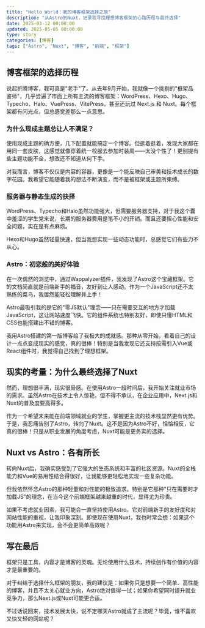 ```yaml
---
title: "Hello World：我的博客框架选择之旅"
description: "从Astro到Nuxt，记录我寻找理想博客框架的心路历程与最终选择"
date: 2025-03-12 00:00:00
updated: 2025-05-05 00:00:00
type: story
categories: [博客]
tags: ["Astro", "Nuxt", "博客", "前端", "框架"]
---
```


## 博客框架的选择历程

说起折腾博客，我可真是"老手"了。从去年9月开始，我就像一个挑剔的"框架品鉴师"，几乎尝遍了市面上所有主流的博客框架：WordPress、Hexo、Hugo、Typecho、Halo、VuePress、VitePress，甚至还玩过 Next.js 和 Nuxt。每个框架都有闪光点，但总感觉差那么一点意思。

### 为什么现成主题总让人不满足？

使用现成主题的确方便，几下配置就能搞定一个博客。但逛着逛着，发现大家都在用同一套皮肤，这感觉就像穿着统一校服去参加时装周——太没个性了！更别提有些主题功能不全，想改还不知道从何下手。

对我而言，博客不仅仅是内容的容器，更像是一个能反映自己审美和技术成长的数字花园。我希望它能随着我的想法不断演变，而不是被框架或主题所束缚。

### 服务器与静态生成的抉择

WordPress、Typecho和Halo虽然功能强大，但需要服务器支持，对于我这个囊中羞涩的学生党来说，长期的服务器费用是笔不小的开销。而且还要担心性能和安全问题，实在是有点麻烦。

Hexo和Hugo虽然轻量快速，但当我想实现一些动态功能时，总感觉它们有些力不从心。

### Astro：初恋般的美好体验

在一次偶然的浏览中，通过Wappalyzer插件，我发现了Astro这个宝藏框架。它的文档简直就是前端新手的福音，友好到让人感动。作为一个JavaScript还不太熟练的菜鸟，我居然能轻松理解并上手！

Astro最吸引我的是它的"零JS默认"理念——只在需要交互的地方才加载JavaScript，这让网站速度飞快。它的组件系统也特别友好，即使只懂HTML和CSS也能搭建出不错的博客。

我用Astro搭建的第一版博客给了我极大的成就感。那种从零开始，看着自己的设计一点点变成现实的感觉，真的很棒！特别是当我发现它还支持按需引入Vue或React组件时，我觉得自己找到了理想框架。

## 现实的考量：为什么最终选择了Nuxt

然而，理想很丰满，现实很骨感。在使用Astro一段时间后，我开始关注就业市场的需求。虽然Astro在技术上令人惊艳，但不得不承认，在企业应用中，Next.js和Nuxt的普及度要高得多。

作为一个希望未来能在前端领域就业的学生，掌握更主流的技术栈显然更有优势。于是，我忍痛告别了Astro，转向了Nuxt。这不是因为Astro不好，恰恰相反，它真的很棒！只是从职业发展的角度考虑，Nuxt可能是更务实的选择。

## Nuxt vs Astro：各有所长

转向Nuxt后，我确实感受到了它强大的生态系统和丰富的社区资源。Nuxt的全栈能力和Vue的易用性结合得很好，让我能够更轻松地实现一些复杂功能。

但我依然怀念Astro的那种轻量和对性能的极致追求。特别是它那种"只在需要时才加载JS"的理念，在当今这个前端框架越来越重的时代，显得尤为珍贵。

如果不考虑就业因素，我可能会一直坚持使用Astro。它对前端新手的友好度和对网站性能的重视，让我印象深刻。即使现在使用Nuxt，我也时常会想：如果这个功能用Astro来实现，会不会更简单高效呢？

## 写在最后

框架只是工具，内容才是博客的灵魂。无论使用什么技术，持续创作有价值的内容才是最重要的。

对于纠结于选择什么框架的朋友，我的建议是：如果你只是想要一个简单、高性能的博客，并且不太关心就业方向，Astro绝对值得一试；如果你希望同时提升就业竞争力，那么Next.js或Nuxt可能更合适。

不过话说回来，技术发展太快，说不定哪天Astro就成了主流呢？毕竟，谁不喜欢又快又轻的网站呢？
